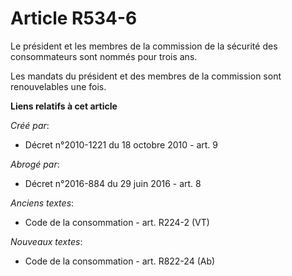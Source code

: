 # Article R534-6

Le président et les membres de la commission de la sécurité des consommateurs sont nommés pour trois ans.

Les mandats du président et des membres de la commission sont renouvelables une fois.

**Liens relatifs à cet article**

_Créé par_:

  - Décret n°2010-1221 du 18 octobre 2010 - art. 9

_Abrogé par_:

  - Décret n°2016-884 du 29 juin 2016 - art. 8

_Anciens textes_:

  - Code de la consommation - art. R224-2 (VT)

_Nouveaux textes_:

  - Code de la consommation - art. R822-24 (Ab)
